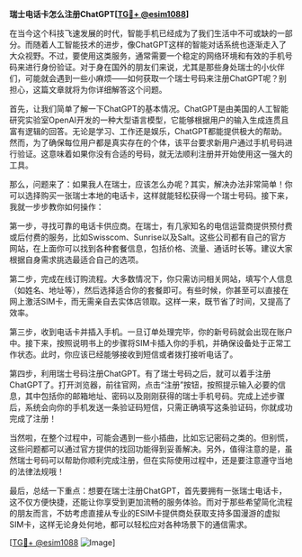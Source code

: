 **瑞士电话卡怎么注册ChatGPT[[TG💪+ @esim1088](https://t.me/s/esim1088)]**

在当今这个科技飞速发展的时代，智能手机已经成为了我们生活中不可或缺的一部分。而随着人工智能技术的进步，像ChatGPT这样的智能对话系统也逐渐走入了大众视野。不过，要使用这类服务，通常需要一个稳定的网络环境和有效的手机号码来进行身份验证。对于身在国外的朋友们来说，尤其是那些身处瑞士的小伙伴们，可能就会遇到一些小麻烦——如何获取一个瑞士号码来注册ChatGPT呢？别担心，这篇文章就将为你详细解答这个问题。

首先，让我们简单了解一下ChatGPT的基本情况。ChatGPT是由美国的人工智能研究实验室OpenAI开发的一种大型语言模型，它能够根据用户的输入生成连贯且富有逻辑的回答。无论是学习、工作还是娱乐，ChatGPT都能提供极大的帮助。然而，为了确保每位用户都是真实存在的个体，该平台要求新用户通过手机号码进行验证。这意味着如果你没有合适的号码，就无法顺利注册并开始使用这一强大的工具。

那么，问题来了：如果我人在瑞士，应该怎么办呢？其实，解决办法非常简单！你可以选择购买一张瑞士本地的电话卡，这样就能轻松获得一个瑞士号码。接下来，我就一步步教你如何操作：

第一步，寻找可靠的电话卡供应商。在瑞士，有几家知名的电信运营商提供预付费或后付费的服务，比如Swisscom、Sunrise以及Salt。这些公司都有自己的官方网站，在上面你可以找到各种套餐信息，包括价格、流量、通话时长等。建议大家根据自身需求挑选最适合自己的选项。

第二步，完成在线订购流程。大多数情况下，你只需访问相关网站，填写个人信息（如姓名、地址等），然后选择适合你的套餐即可。有些时候，你甚至可以直接在网上激活SIM卡，而无需亲自去实体店领取。这样一来，既节省了时间，又提高了效率。

第三步，收到电话卡并插入手机。一旦订单处理完毕，你的新号码就会出现在账户中。接下来，按照说明书上的步骤将SIM卡插入你的手机，并确保设备处于正常工作状态。此时，你应该已经能够接收到短信或者拨打接听电话了。

第四步，利用瑞士号码注册ChatGPT。有了瑞士号码之后，就可以着手注册ChatGPT了。打开浏览器，前往官网，点击“注册”按钮，按照提示输入必要的信息，其中包括你的邮箱地址、密码以及刚刚获得的瑞士手机号码。完成上述步骤后，系统会向你的手机发送一条验证码短信，只需正确填写这条验证码，你就成功完成了注册！

当然啦，在整个过程中，可能会遇到一些小插曲，比如忘记密码之类的。但别慌，这些问题都可以通过官方提供的找回功能得到妥善解决。另外，值得注意的是，虽然瑞士号码可以帮助你顺利完成注册，但在实际使用过程中，还是要注意遵守当地的法律法规哦！

最后，总结一下重点：想要在瑞士注册ChatGPT，首先要拥有一张瑞士电话卡，这不仅方便快捷，还能让你享受到更加流畅的服务体验。而对于那些希望简化流程的朋友而言，不妨考虑直接从专业的ESIM卡提供商处获取支持多国漫游的虚拟SIM卡，这样无论身处何地，都可以轻松应对各种场景下的通信需求。

[[TG💪+ @esim1088](https://t.me/s/esim1088) ![Image](https://i.postimg.cc/4NQfJmqS/Snipaste-2025-05-13-00-14-12.png)]